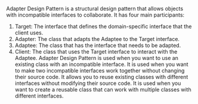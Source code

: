 Adapter Design Pattern is a structural design pattern that allows objects with
incompatible interfaces to collaborate.
It has four main participants:
1. Target: The interface that defines the domain-specific interface that the client uses.
2. Adapter: The class that adapts the Adaptee to the Target interface.
3. Adaptee: The class that has the interface that needs to be adapted.
4. Client: The class that uses the Target interface to interact with the Adaptee.
Adapter Design Pattern is used when you want to use an existing class with an incompatible interface.
It is used when you want to make two incompatible interfaces work together without changing
their source code.
It allows you to reuse existing classes with different interfaces without modifying their source code.
It is used when you want to create a reusable class that can work with multiple classes
with different interfaces.

